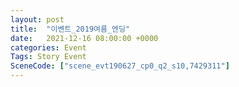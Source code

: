 ```yaml
---
layout: post
title:  "이벤트_2019여름_엔딩"
date:   2021-12-16 08:00:00 +0000
categories: Event
Tags: Story Event
SceneCode: ["scene_evt190627_cp0_q2_s10,7429311"]
---
```

